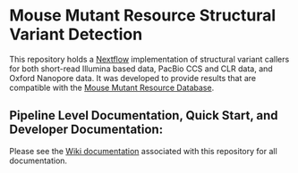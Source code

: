 # Mouse Mutant Resource Structural Variant Detection

This repository holds a [Nextflow](https://www.nextflow.io/) implementation of structural variant callers for both short-read Illumina based data, PacBio CCS and CLR data, and Oxford Nanopore data. It was developed to provide results that are compatible with the [Mouse Mutant Resource Database](https://mmrdb.jax.org).

## Pipeline Level Documentation, Quick Start, and Developer Documentation: 

Please see the [Wiki documentation](https://github.com/TheJacksonLaboratory/mmrSVD/wiki) associated with this repository for all documentation.